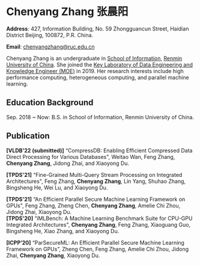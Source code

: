 # Chenyang Zhang    张晨阳

**Address**: 427, Information Building, No. 59 Zhongguancun Street, Haidian District Beijing, 100872, P.R. China.

**Email**: chenyangzhang@ruc.edu.cn

Chenyang Zhang is an undergraduate in [School of Information](http://info.ruc.edu.cn/), [Renmin University of China](https://www.ruc.edu.cn/). She joined the [Key  Laboratory of Data Engineering and Knowledge Engineer (MOE)](http://deke.ruc.edu.cn/) in 2019. Her research interests include high performance computing, heterogeneous computing, and parallel machine learning. 

## Education Background

Sep. 2018 ~ Now: B.S. in School of Information, Renmin University of China.

## Publication

**[VLDB'22 (submitted)]** “CompressDB: Enabling Efficient Compressed Data Direct Processing for Various Databases", Weitao Wan, Feng Zhang, **Chenyang Zhang**, Jidong Zhai, and Xiaoyong Du.

**[TPDS'21]** “Fine-Grained Multi-Query Stream Processing on Integrated Architectures", Feng Zhang, **Chenyang Zhang**, Lin Yang, Shuhao Zhang, Bingsheng He, Wei Lu, and Xiaoyong Du.

**[TPDS'21]** “An Efficient Parallel Secure Machine Learning Framework on GPUs", Feng Zhang, Zheng Chen, **Chenyang Zhang**, Amelie Chi Zhou, Jidong Zhai, Xiaoyong Du.   
**[TPDS'20]** “iMLBench: A Machine Learning Benchmark Suite for CPU-GPU Integrated Architectures", **Chenyang Zhang**, Feng Zhang, Xiaoguang Guo, Bingsheng He, Xiao Zhang, and Xiaoyong Du.
    
**[ICPP’20]** “ParSecureML: An Efficient Parallel Secure Machine Learning Framework on GPUs”, Zheng Chen, Feng Zhang, Amelie Chi Zhou, Jidong Zhai, **Chenyang Zhang**, Xiaoyong Du.

